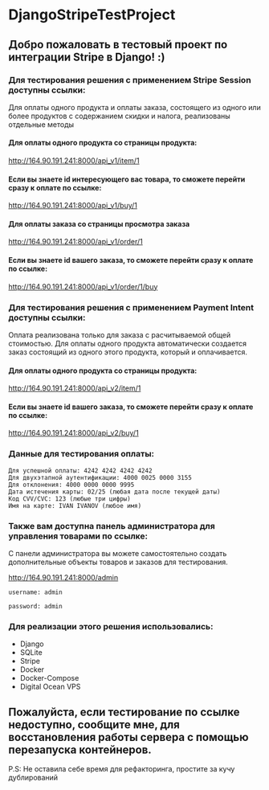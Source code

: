 # DjangoStripeTestProject

## Добро пожаловать в тестовый проект по интеграции Stripe в Django! :)


### Для тестирования решения с применением Stripe Session доступны ссылки:
Для оплаты одного продукта и оплаты заказа, состоящего из одного или более продуктов с содержанием скидки и налога, реализованы отдельные методы

#### Для оплаты одного продукта со страницы продукта:
http://164.90.191.241:8000/api_v1/item/1 

#### Если вы знаете id интересующего вас товара, то сможете перейти сразу к оплате по ссылке:
http://164.90.191.241:8000/api_v1/buy/1

#### Для оплаты заказа со страницы просмотра заказа
http://164.90.191.241:8000/api_v1/order/1

#### Если вы знаете id вашего заказа, то сможете перейти сразу к оплате по ссылке:
http://164.90.191.241:8000/api_v1/order/1/buy


### Для тестирования решения с применением Payment Intent доступны ссылки:
Оплата реализована только для заказа с расчитываемой общей стоимостью.
Для оплаты одного продукта автоматически создается заказ состоящий из одного этого продукта, который и оплачивается.

#### Для оплаты одного продукта со страницы продукта:
http://164.90.191.241:8000/api_v2/item/1

#### Если вы знаете id вашего заказа, то сможете перейти сразу к оплате по ссылке:
http://164.90.191.241:8000/api_v2/buy/1



### Данные для тестирования оплаты:

```
Для успешной оплаты: 4242 4242 4242 4242
Для двухэтапной аутентификации: 4000 0025 0000 3155
Для отклонения: 4000 0000 0000 9995
Дата истечения карты: 02/25 (любая дата после текущей даты)
Код CVV/CVC: 123 (любые три цифры)
Имя на карте: IVAN IVANOV (любое имя)

```

### Также вам доступна панель администратора для управления товарами по ссылке:

С панели администратора вы можете самостоятельно создать дополнительные объекты товаров и заказов для тестирования.

http://164.90.191.241:8000/admin

```
username: admin

password: admin
```


### Для реализации этого решения использовались:

* Django
* SQLite
* Stripe
* Docker
* Docker-Compose
* Digital Ocean VPS

## Пожалуйста, если тестирование по ссылке недоступно, сообщите мне, для восстановления работы сервера с помощью перезапуска контейнеров.

P.S: Не оставила себе время для рефакторинга, простите за кучу дублирований

